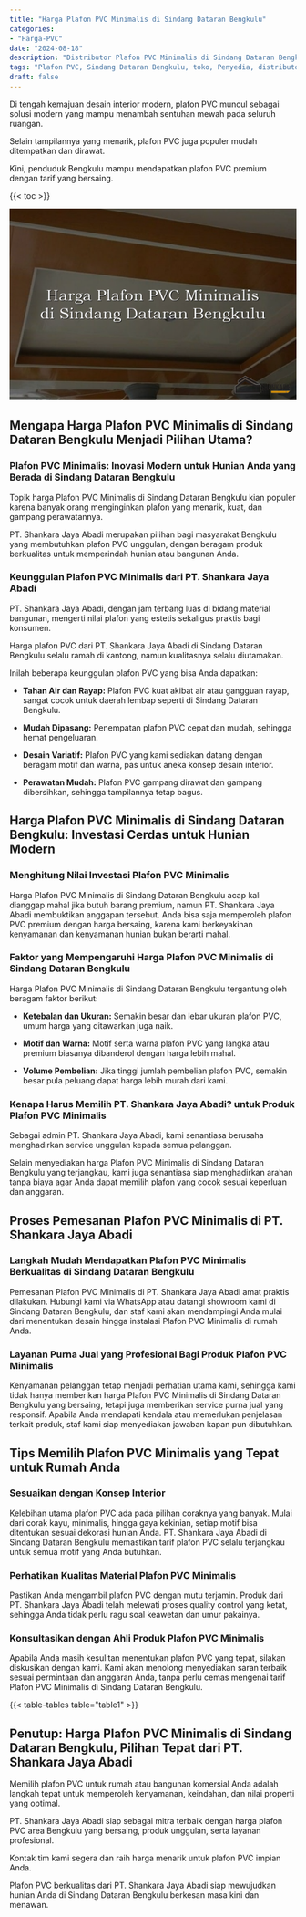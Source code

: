 ```yaml
---
title: "Harga Plafon PVC Minimalis di Sindang Dataran Bengkulu"
categories: 
- "Harga-PVC"
date: "2024-08-18"
description: "Distributor Plafon PVC Minimalis di Sindang Dataran Bengkulu bagi rumah, perkantoran, dan ritel. Material berkualitas, variasi motif, warna elegan, dengan jasa instalasi dikerjakan oleh tim berpengalaman dan jaminan resmi!|Servis penjualan Plafon PVC Minimalis di Sindang Dataran Bengkulu bagi kebutuhan tempat tinggal, perkantoran, atau ritel, dengan produk terbaik dan instalasi oleh teknisi berpengalaman serta kepastian resmi.|Solusi Plafon PVC Minimalis di Sindang Dataran Bengkulu yang andal bagi tempat tinggal, kantor, serta ritel, dengan material terbaik dan penempatan dikerjakan oleh tim ahli dan jaminan resmi.|Penjualan Plafon PVC Minimalis di Sindang Dataran Bengkulu bagi rumah, kantor, dan ritel, dengan produk unggulan dan penempatan ditangani oleh teknisi ahli, lengkap dengan jaminan resmi.}"
tags: "Plafon PVC, Sindang Dataran Bengkulu, toko, Penyedia, distributor"
draft: false
---
```


Di tengah kemajuan desain interior modern, plafon PVC muncul sebagai solusi modern yang mampu menambah sentuhan mewah pada seluruh ruangan.

Selain tampilannya yang menarik, plafon PVC juga populer mudah ditempatkan dan dirawat.

Kini, penduduk Bengkulu mampu mendapatkan plafon PVC premium dengan tarif yang bersaing.

{{< toc >}}

![Harga Plafon PVC Minimalis di Sindang Dataran Bengkulu](/images/Harga-PVC/Harga-Plafon-PVC-Minimalis-di-Sindang-Dataran-Bengkulu.png)


## Mengapa Harga Plafon PVC Minimalis di Sindang Dataran Bengkulu Menjadi Pilihan Utama?

### Plafon PVC Minimalis: Inovasi Modern untuk Hunian Anda yang Berada di Sindang Dataran Bengkulu

Topik harga Plafon PVC Minimalis di Sindang Dataran Bengkulu kian populer karena banyak orang menginginkan plafon yang menarik, kuat, dan gampang perawatannya.

PT. Shankara Jaya Abadi merupakan pilihan bagi masyarakat Bengkulu yang membutuhkan plafon PVC unggulan, dengan beragam produk berkualitas untuk memperindah hunian atau bangunan Anda.

### Keunggulan Plafon PVC Minimalis dari PT. Shankara Jaya Abadi

PT. Shankara Jaya Abadi, dengan jam terbang luas di bidang material bangunan, mengerti nilai plafon yang estetis sekaligus praktis bagi konsumen.

Harga plafon PVC dari PT. Shankara Jaya Abadi di Sindang Dataran Bengkulu selalu ramah di kantong, namun kualitasnya selalu diutamakan.

Inilah beberapa keunggulan plafon PVC yang bisa Anda dapatkan:

- **Tahan Air dan Rayap:** Plafon PVC kuat akibat air atau gangguan rayap, sangat cocok untuk daerah lembap seperti di Sindang Dataran Bengkulu.

- **Mudah Dipasang:** Penempatan plafon PVC cepat dan mudah, sehingga hemat pengeluaran.

- **Desain Variatif:** Plafon PVC yang kami sediakan datang dengan beragam motif dan warna, pas untuk aneka konsep desain interior.

- **Perawatan Mudah:** Plafon PVC gampang dirawat dan gampang dibersihkan, sehingga tampilannya tetap bagus.

## Harga Plafon PVC Minimalis di Sindang Dataran Bengkulu: Investasi Cerdas untuk Hunian Modern

### Menghitung Nilai Investasi Plafon PVC Minimalis

Harga Plafon PVC Minimalis di Sindang Dataran Bengkulu acap kali dianggap mahal jika butuh barang premium, namun PT. Shankara Jaya Abadi membuktikan anggapan tersebut. Anda bisa saja memperoleh plafon PVC premium dengan harga bersaing, karena kami berkeyakinan kenyamanan dan kenyamanan hunian bukan berarti mahal.

### Faktor yang Mempengaruhi Harga Plafon PVC Minimalis di Sindang Dataran Bengkulu

Harga Plafon PVC Minimalis di Sindang Dataran Bengkulu tergantung oleh beragam faktor berikut:

- **Ketebalan dan Ukuran:** Semakin besar dan lebar ukuran plafon PVC, umum harga yang ditawarkan juga naik.

- **Motif dan Warna:** Motif serta warna plafon PVC yang langka atau premium biasanya dibanderol dengan harga lebih mahal.

- **Volume Pembelian:** Jika tinggi jumlah pembelian plafon PVC, semakin besar pula peluang dapat harga lebih murah dari kami.

### Kenapa Harus Memilih PT. Shankara Jaya Abadi? untuk Produk Plafon PVC Minimalis

Sebagai admin PT. Shankara Jaya Abadi, kami senantiasa berusaha menghadirkan service unggulan kepada semua pelanggan.

Selain menyediakan harga Plafon PVC Minimalis di Sindang Dataran Bengkulu yang terjangkau, kami juga senantiasa siap menghadirkan arahan tanpa biaya agar Anda dapat memilih plafon yang cocok sesuai keperluan dan anggaran.

## Proses Pemesanan Plafon PVC Minimalis di PT. Shankara Jaya Abadi

### Langkah Mudah Mendapatkan Plafon PVC Minimalis Berkualitas di Sindang Dataran Bengkulu

Pemesanan Plafon PVC Minimalis di PT. Shankara Jaya Abadi amat praktis dilakukan. Hubungi kami via WhatsApp atau datangi showroom kami di Sindang Dataran Bengkulu, dan staf kami akan mendampingi Anda mulai dari menentukan desain hingga instalasi Plafon PVC Minimalis di rumah Anda.

### Layanan Purna Jual yang Profesional Bagi Produk Plafon PVC Minimalis

Kenyamanan pelanggan tetap menjadi perhatian utama kami, sehingga kami tidak hanya memberikan harga Plafon PVC Minimalis di Sindang Dataran Bengkulu yang bersaing, tetapi juga memberikan service purna jual yang responsif. Apabila Anda mendapati kendala atau memerlukan penjelasan terkait produk, staf kami siap menyediakan jawaban kapan pun dibutuhkan.

## Tips Memilih Plafon PVC Minimalis yang Tepat untuk Rumah Anda

### Sesuaikan dengan Konsep Interior

Kelebihan utama plafon PVC ada pada pilihan coraknya yang banyak. Mulai dari corak kayu, minimalis, hingga gaya kekinian, setiap motif bisa ditentukan sesuai dekorasi hunian Anda. PT. Shankara Jaya Abadi di Sindang Dataran Bengkulu memastikan tarif plafon PVC selalu terjangkau untuk semua motif yang Anda butuhkan.

### Perhatikan Kualitas Material Plafon PVC Minimalis

Pastikan Anda mengambil plafon PVC dengan mutu terjamin. Produk dari PT. Shankara Jaya Abadi telah melewati proses quality control yang ketat, sehingga Anda tidak perlu ragu soal keawetan dan umur pakainya.

### Konsultasikan dengan Ahli Produk Plafon PVC Minimalis

Apabila Anda masih kesulitan menentukan plafon PVC yang tepat, silakan diskusikan dengan kami. Kami akan menolong menyediakan saran terbaik sesuai permintaan dan anggaran Anda, tanpa perlu cemas mengenai tarif Plafon PVC Minimalis di Sindang Dataran Bengkulu.

{{< table-tables table="table1" >}}

## Penutup: Harga Plafon PVC Minimalis di Sindang Dataran Bengkulu, Pilihan Tepat dari PT. Shankara Jaya Abadi

Memilih plafon PVC untuk rumah atau bangunan komersial Anda adalah langkah tepat untuk memperoleh kenyamanan, keindahan, dan nilai properti yang optimal.

PT. Shankara Jaya Abadi siap sebagai mitra terbaik dengan harga plafon PVC area Bengkulu yang bersaing, produk unggulan, serta layanan profesional.

Kontak tim kami segera dan raih harga menarik untuk plafon PVC impian Anda.

Plafon PVC berkualitas dari PT. Shankara Jaya Abadi siap mewujudkan hunian Anda di Sindang Dataran Bengkulu berkesan masa kini dan menawan.